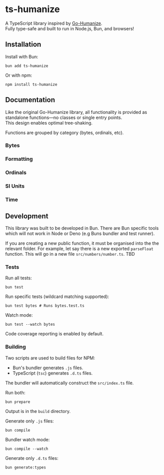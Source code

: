 # ts-humanize

A TypeScript library inspired by [Go-Humanize](https://github.com/dustin/go-humanize).  
Fully type-safe and built to run in Node.js, Bun, and browsers!

## Installation

Install with Bun:

```shell
bun add ts-humanize
```

Or with npm:

```shell
npm install ts-humanize
```

## Documentation

Like the original Go-Humanize library, all functionality is provided as standalone functions—no classes or single entry points.  
This design enables optimal tree-shaking.

Functions are grouped by category (bytes, ordinals, etc).

### Bytes

### Formatting

### Ordinals

### SI Units

### Time

## Development

This library was built to be developed in Bun. There are Bun specific tools which will not work in Node or Deno (e.g Buns bundler and test runner).

If you are creating a new public function, it must be organised into the the relevant folder. 
For example, let say there is a new exported `parseFloat` function. This will go in a new file `src/numbers/number.ts`. TBD

### Tests

Run all tests:

```shell
bun test
```

Run specific tests (wildcard matching supported):

```shell
bun test bytes # Runs bytes.test.ts
```

Watch mode:

```shell
bun test --watch bytes
```

Code coverage reporting is enabled by default.

### Building

Two scripts are used to build files for NPM:

- Bun's bundler generates `.js` files.
- TypeScript (`tsc`) generates `.d.ts` files.

The bundler will automatically construct the `src/index.ts` file. 

Run both:

```shell
bun prepare
```

Output is in the `build` directory.

Generate only `.js` files:

```shell
bun compile
```

Bundler watch mode:

```shell
bun compile --watch
```

Generate only `.d.ts` files:

```shell
bun generate:types
```
